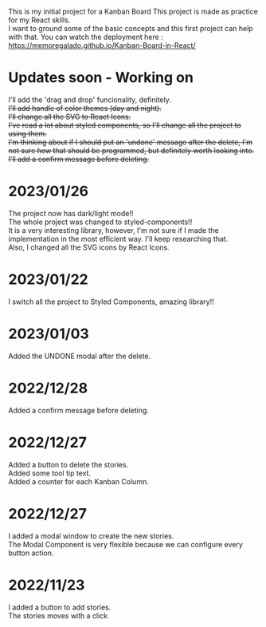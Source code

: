 
This is my initial project for a Kanban Board
This project is made as practice for my React skills.  
I want to ground some of the basic concepts and this first project can help with that.
You can watch the deployment here :  https://memoregalado.github.io/Kanban-Board-in-React/

# Updates soon - Working on  
I'll add the 'drag and drop' funcionality, definitely.  
~~I'll add handle of color themes (day and night).~~  
~~I'll change all the SVG to React Icons.~~  
~~I've read a lot about styled components, so I'll change all the project to using them.~~  
~~I'm thinking about if I should put an 'undone' message after the delete, I'm not sure how that should be programmed, but definitely worth looking into.~~  
~~I'll add a confirm message before deleting.~~  

# 2023/01/26  
The project now has dark/light mode!!  
The whole project was changed to styled-components!!  
It is a very interesting library, however, I'm not sure if I made the implementation in the most efficient way. I'll keep researching that.  
Also, I changed all the SVG icons by React Icons.

# 2023/01/22
I switch all the project to Styled Components, amazing library!!

# 2023/01/03
Added the UNDONE modal after the delete.

# 2022/12/28
Added a confirm message before deleting.

# 2022/12/27
Added a button to delete the stories.  
Added some tool tip text.  
Added a counter for each  Kanban Column.

# 2022/12/27
I added a modal window to create the new stories.  
The Modal Component is very flexible because we can configure every button action.

# 2022/11/23
I added a button to add stories.  
The stories moves with a click
